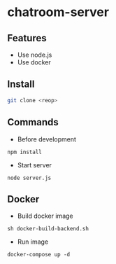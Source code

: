 # chatroom-server

## Features
 - Use node.js
 - Use docker

## Install
```bash
git clone <reop>
```

## Commands
 - Before development
```
npm install
```

 - Start server
```
node server.js
```

## Docker
 - Build docker image
 ```
 sh docker-build-backend.sh
 ```

 - Run image
 ```
 docker-compose up -d
 ```